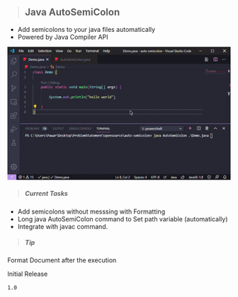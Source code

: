 > ## Java AutoSemiColon

- Add semicolons to your java files automatically
- Powered by Java Compiler API


![](demo.gif)

> ##### Current Tasks
  - Add semicolons without messsing with Formatting
  - Long java AutoSemiColon command to Set path variable (automatically)
  - Integrate with javac command.

> ##### Tip
Format Document after the execution

Initial Release

    1.0
